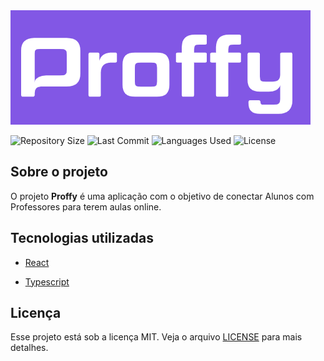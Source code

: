 <img src="https://github.com/guilhermesantoss/proffy-nlw02/blob/master/printscreens/proffy_logo.png" alt="Proffy Logo" />

<p>
  <img src="https://img.shields.io/github/repo-size/guilhermesantoss/proffy-nlw02" alt="Repository Size" />
  <img src="https://img.shields.io/github/last-commit/guilhermesantoss/proffy-nlw02" alt="Last Commit" />
  <img src="https://img.shields.io/github/languages/count/guilhermesantoss/proffy-nlw02?color=red" alt="Languages Used" />
  <img src="https://img.shields.io/github/license/guilhermesantoss/proffy-nlw02?color=yellow" alt="License" />
</p>

## Sobre o projeto

O projeto **Proffy** é uma aplicação com o objetivo de conectar Alunos com Professores para terem aulas online.

## Tecnologias utilizadas

<!--* [Node.js](https://nodejs.org/)-->
* [React](https://reactjs.org/)
<!--* [React Native](https://reactnative.dev/)-->
<!--* [Expo](https://expo.io/)-->
* [Typescript](https://www.typescriptlang.org/)

## Licença

Esse projeto está sob a licença MIT. Veja o arquivo [LICENSE](LICENSE) para mais detalhes.
